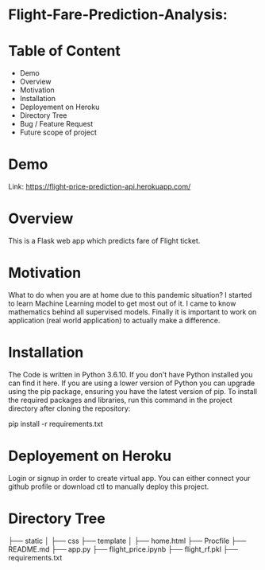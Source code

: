 # Flight-Fare-Prediction-Analysis:

# Table of Content
- Demo
- Overview
- Motivation
- Installation
- Deployement on Heroku
- Directory Tree
- Bug / Feature Request
- Future scope of project

# Demo

Link: https://flight-price-prediction-api.herokuapp.com/

# Overview

This is a Flask web app which predicts fare of Flight ticket.

# Motivation

What to do when you are at home due to this pandemic situation? I started to learn Machine Learning model to get most out of it. I came to know mathematics behind all supervised models. Finally it is important to work on application (real world application) to actually make a difference.

# Installation

The Code is written in Python 3.6.10. If you don't have Python installed you can find it here. If you are using a lower version of Python you can upgrade using the pip package, ensuring you have the latest version of pip. To install the required packages and libraries, run this command in the project directory after cloning the repository:

pip install -r requirements.txt

# Deployement on Heroku

Login or signup in order to create virtual app. You can either connect your github profile or download ctl to manually deploy this project.

# Directory Tree

├── static 
│   ├── css
├── template
│   ├── home.html
├── Procfile
├── README.md
├── app.py
├── flight_price.ipynb
├── flight_rf.pkl
├── requirements.txt
